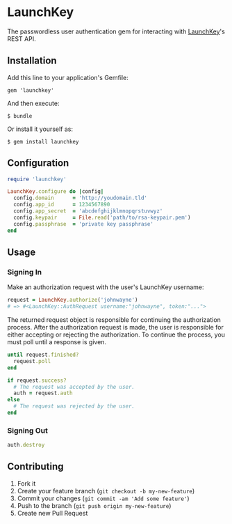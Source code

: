 # LaunchKey

The passwordless user authentication gem for interacting with
[LaunchKey](https://launchkey.com/)'s REST API.

## Installation

Add this line to your application's Gemfile:

    gem 'launchkey'

And then execute:

    $ bundle

Or install it yourself as:

    $ gem install launchkey

## Configuration

```ruby
require 'launchkey'

LaunchKey.configure do |config|
  config.domain      = 'http://youdomain.tld'
  config.app_id      = 1234567890
  config.app_secret  = 'abcdefghijklmnopqrstuvwyz'
  config.keypair     = File.read('path/to/rsa-keypair.pem')
  config.passphrase  = 'private key passphrase'
end
```

## Usage

### Signing In

Make an authorization request with the user's LaunchKey username:

```ruby
request = LaunchKey.authorize('johnwayne')
# => #<LaunchKey::AuthRequest username:"johnwayne", token:"...">
```

The returned request object is responsible for continuing the authorization
process. After the authorization request is made, the user is responsible for
either accepting or rejecting the authorization. To continue the process, you
must poll until a response is given.

```ruby
until request.finished?
  request.poll
end

if request.success?
  # The request was accepted by the user.
  auth = request.auth
else
  # The request was rejected by the user.
end
```

### Signing Out

```ruby
auth.destroy
```

## Contributing

1. Fork it
2. Create your feature branch (`git checkout -b my-new-feature`)
3. Commit your changes (`git commit -am 'Add some feature'`)
4. Push to the branch (`git push origin my-new-feature`)
5. Create new Pull Request
